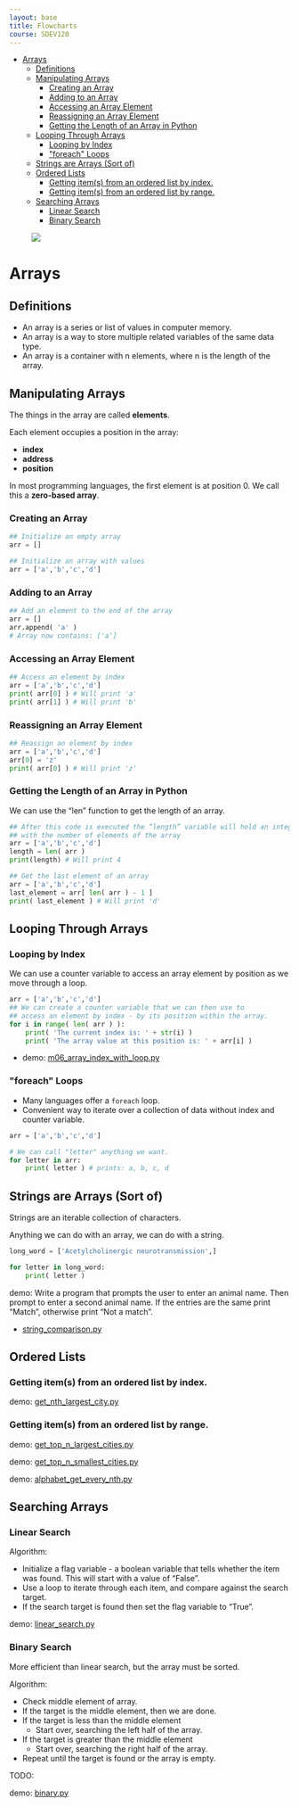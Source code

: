```yaml
---
layout: base
title: Flowcharts
course: SDEV120
---
```


- [Arrays](#arrays)
  - [Definitions](#definitions)
  - [Manipulating Arrays](#manipulating-arrays)
    - [Creating an Array](#creating-an-array)
    - [Adding to an Array](#adding-to-an-array)
    - [Accessing an Array Element](#accessing-an-array-element)
    - [Reassigning an Array Element](#reassigning-an-array-element)
    - [Getting the Length of an Array in Python](#getting-the-length-of-an-array-in-python)
  - [Looping Through Arrays](#looping-through-arrays)
    - [Looping by Index](#looping-by-index)
    - ["foreach" Loops](#foreach-loops)
  - [Strings are Arrays (Sort of)](#strings-are-arrays-sort-of)
  - [Ordered Lists](#ordered-lists)
    - [Getting item(s) from an ordered list by index.](#getting-items-from-an-ordered-list-by-index)
    - [Getting item(s) from an ordered list by range.](#getting-items-from-an-ordered-list-by-range)
  - [Searching Arrays](#searching-arrays)
    - [Linear Search](#linear-search)
    - [Binary Search](#binary-search)

<figure>
    <span>
        <img src="https://imgs.xkcd.com/comics/donald_knuth.png" style="">
    </span>
</figure>

# Arrays

## Definitions

- An array is a series or list of values in computer memory.
- An array is a way to store multiple related variables of the same data type.
- An array is a container with n elements, where n is the length of the array.

## Manipulating Arrays

The things in the array are called **elements**.

Each element occupies a position in the array:

- **index**
- **address**
- **position**

In most programming languages, the first element is at position 0. We call this a **zero-based array**.

### Creating an Array

```python
## Initialize an empty array
arr = []
```

```python
## Initialize an array with values
arr = ['a','b','c','d']
```

### Adding to an Array

```python
## Add an element to the end of the array
arr = []
arr.append( 'a' )
# Array now contains: ['a']
```

### Accessing an Array Element

```python
## Access an element by index
arr = ['a','b','c','d']
print( arr[0] ) # Will print 'a'
print( arr[1] ) # Will print 'b'
```

### Reassigning an Array Element

```python
## Reassign an element by index
arr = ['a','b','c','d']
arr[0] = 'z'
print( arr[0] ) # Will print 'z'
```

### Getting the Length of an Array in Python

We can use the “len” function to get the length of an array.

```python
## After this code is executed the “length” variable will hold an integer
## with the number of elements of the array
arr = ['a','b','c','d']
length = len( arr )
print(length) # Will print 4
```

```python
## Get the last element of an array
arr = ['a','b','c','d']
last_element = arr[ len( arr ) - 1 ]
print( last_element ) # Will print 'd'
```

## Looping Through Arrays

### Looping by Index

We can use a counter variable to access an array element by position as we move through a loop.

```python
arr = ['a','b','c','d']
## We can create a counter variable that we can then use to
## access an element by index - by its position within the array.
for i in range( len( arr ) ):
    print( 'The current index is: ' + str(i) )
    print( 'The array value at this position is: ' + arr[i] )
```

- <span class="demo">demo:</span> [m06_array_index_with_loop.py](https://github.com/mpjovanovich/ivy_tech/blob/main/SDEV120_Computing_Logic/m06_array_index_with_loop.py)

### "foreach" Loops

- Many languages offer a `foreach` loop.
- Convenient way to iterate over a collection of data without index and counter variable.

```python
arr = ['a','b','c','d']

# We can call "letter" anything we want.
for letter in arr:
    print( letter ) # prints: a, b, c, d
```

## Strings are Arrays (Sort of)

Strings are an iterable collection of characters.

Anything we can do with an array, we can do with a string.

```python
long_word = ['Acetylcholinergic neurotransmission',]

for letter in long_word:
    print( letter )
```

<span class="demo">demo:</span> Write a program that prompts the user to enter an animal name. Then prompt to enter a second animal name. If the entries are the same print “Match”, otherwise print “Not a match”.

- [string_comparison.py](https://github.com/mpjovanovich/ivy_tech/blob/main/SDEV120_Computing_Logic/string_comparison.py)

## Ordered Lists

### Getting item(s) from an ordered list by index.

<span class="demo">demo:</span> [get_nth_largest_city.py](https://github.com/mpjovanovich/ivy_tech/blob/main/SDEV120_Computing_Logic/get_nth_largest_city.py)

### Getting item(s) from an ordered list by range.

<span class="demo">demo:</span> [get_top_n_largest_cities.py](https://github.com/mpjovanovich/ivy_tech/blob/main/SDEV120_Computing_Logic/get_top_n_largest_cities.py)

<span class="demo">demo:</span> [get_top_n_smallest_cities.py](https://github.com/mpjovanovich/ivy_tech/blob/main/SDEV120_Computing_Logic/get_top_n_smallest_cities.py)

<span class="demo">demo:</span> [alphabet_get_every_nth.py](https://github.com/mpjovanovich/ivy_tech/blob/main/SDEV120_Computing_Logic/alphabet_get_every_nth.py)

## Searching Arrays

### Linear Search

Algorithm:

- Initialize a flag variable - a boolean variable that tells whether the item was found. This will start with a value of “False”.
- Use a loop to iterate through each item, and compare against the search target.
- If the search target is found then set the flag variable to “True”.

<span class="demo">demo:</span> [linear_search.py](https://github.com/mpjovanovich/ivy_tech/blob/main/SDEV120_Computing_Logic/linear_search.py)

### Binary Search

More efficient than linear search, but the array must be sorted.

Algorithm:

- Check middle element of array.
- If the target is the middle element, then we are done.
- If the target is less than the middle element
  - Start over, searching the left half of the array.
- If the target is greater than the middle element
  - Start over, searching the right half of the array.
- Repeat until the target is found or the array is empty.

TODO:

<span class="demo">demo:</span> [binary.py](https://github.com/mpjovanovich/ivy_tech/blob/main/SDEV120_Computing_Logic/binary.py)

<!-- # Parallel Arrays

## Definition

**Parallel arrays** are a set of arrays that store related information for a given index / position.

E.g.: Here are two arrays below - name and age. The parallel arrays give the data a table structure. By looking at some index into the arrays we can extract a “row” of data which are related.

| index |      name       | age    |
| :---- | :-------------: | :----- |
| 0     |   Terri Gourd   | 23     |
| 1     | Jonny Chocolate | 17     |
| 2     |  Sven Iglinsin  | 34     |
| 3     |      The Q      | 999999 |

This example had just two arrays, but there may be as many as needed.

<span class="demo">demo:</span> Write a program that first prompts a user to enter the names of a student then the student’s final grade. Do this until the user types “done”. Print each student’s name and total score and exit the program.

- demo: m06_enter_student_grades.py
- [m06_enter_student_grades.py](https://github.com/mpjovanovich/ivy_tech/blob/main/SDEV120_Computing_Logic/m06_string_comparison.py)

## Removing and Updating From Parallel Arrays

When we delete from a set of parallel arrays, all arrays need a value removed (by index).

- We can’t use the “remove” method in this case - we don’t know what the corresponding values for the parallel arrays will be.
- We can instead use the Python index function to find the index of a given value.

```python
## After this code is executed the "target_index" variable will hold an integer
## with the array index of the argument that was passed in
arr = ['a','b','c','d']
target_index = arr.index( 'd' )
```

<span class="demo">demo:</span> m06_update_array_parallel.py

<span class="demo">demo:</span> m06_remove_array_parallel.py

- How do the indexes of other elements change if we delete one value?
- If I remove Alf, what is the index of Cory? -->
